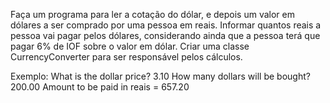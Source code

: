 Faça um programa para ler a cotação do dólar, e depois um valor em dólares a ser comprado por 
uma pessoa em reais. Informar quantos reais a pessoa vai pagar pelos dólares, considerando ainda 
que a pessoa terá que pagar 6% de IOF sobre o valor em dólar. Criar uma classe CurrencyConverter
para ser responsável pelos cálculos.

Exemplo:
What is the dollar price? 3.10
How many dollars will be bought? 200.00
Amount to be paid in reais = 657.20